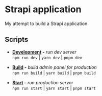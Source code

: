 # Strapi application

My attempt to build a Strapi application.

## Scripts

- **[Development](https://strapi.io/documentation/developer-docs/latest/setup-deployment-guides/installation/cli.html#running-strapi) -** _run dev server_ \
  `npm run dev` | `yarn dev` | `pnpm dev`

- **[Build](https://strapi.io/documentation/developer-docs/latest/setup-deployment-guides/deployment.html#_2-launch-the-server) -** _build admin panel for production_ \
  `npm run build` | `yarn build` | `pnpm build`

- **[Start](https://strapi.io/documentation/developer-docs/latest/setup-deployment-guides/deployment.html#_2-launch-the-server) -** _run production server_ \
  `npm run start` | `yarn start` | `pnpm start`

